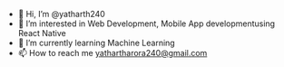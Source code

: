 - 👋 Hi, I’m @yatharth240
- 👀 I’m interested in Web Development, Mobile App developmentusing React Native
- 🌱 I’m currently learning Machine Learning 
- 📫 How to reach me yathartharora240@gmail.com


<!---
yatharth240/yatharth240 is a ✨ special ✨ repository because its `README.md` (this file) appears on your GitHub profile.
You can click the Preview link to take a look at your changes.
--->
